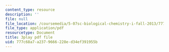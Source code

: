 ```yaml
---
content_type: resource
description: ''
file: null
file_location: /coursemedia/5-07sc-biological-chemistry-i-fall-2013/777c68a7a2379666228ed34ef391955b_VVOazB6_D3Q.pdf
file_type: application/pdf
resourcetype: Document
title: 3play pdf file
uid: 777c68a7-a237-9666-228e-d34ef391955b
---
```


